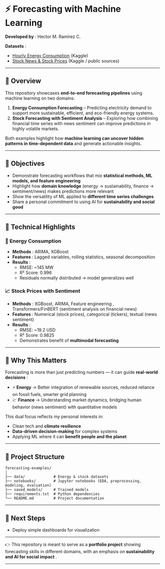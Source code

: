 # ⚡ Forecasting with Machine Learning

**Developed by** : Hector M. Ramírez C.

**Datasets** :

* [Hourly Energy Consumption](https://www.kaggle.com/datasets/robikscube/hourly-energy-consumption/data) (Kaggle)
* [Stock News &amp; Stock Prices](https://www.kaggle.com/) (Kaggle / public sources)

---

## 📌 Overview

This repository showcases **end-to-end forecasting pipelines** using machine learning on two domains:

1. **Energy Consumption Forecasting** – Predicting electricity demand to support more sustainable, efficient, and eco-friendly energy systems.
2. **Stock Forecasting with Sentiment Analysis** – Exploring how combining financial time series with news sentiment can improve predictions in highly volatile markets.

Both examples highlight how **machine learning can uncover hidden patterns in time-dependent data** and generate actionable insights.

---

## 🎯 Objectives

* Demonstrate forecasting workflows that mix **statistical methods, ML models, and feature engineering**
* Highlight how **domain knowledge** (energy → sustainability, finance → sentiment/news) makes predictions more relevant
* Show the versatility of ML applied to **different time series challenges**
* Share a personal commitment to using AI for **sustainability and social good**

---

## 🧪 Technical Highlights

### 🔋 Energy Consumption

* **Methods** : ARIMA, XGBoost
* **Features** : Lagged variables, rolling statistics, seasonal decomposition
* **Results** :
  * RMSE: ~145 MW
  * R² Score: 0.996
  * Residuals normally distributed → model generalizes well

### 📈 Stock Prices with Sentiment

* **Methods** : XGBoost, ARIMA, Feature engineering , Transformers/FinBERT (sentiment analysis on financial news)
* **Features** : Numerical (stock prices), categorical (tickers), textual (news sentiment)
* **Results** :
  * RMSE: ~19.2 USD
  * R² Score: 0.9825
  * Demonstrates benefit of **multimodal forecasting**

---

## 🌱 Why This Matters

Forecasting is more than just predicting numbers — it can guide  **real-world decisions** :

* ⚡ **Energy** → Better integration of renewable sources, reduced reliance on fossil fuels, smarter grid planning
* 💹 **Finance** → Understanding market dynamics, bridging human behavior (news sentiment) with quantitative models

This dual focus reflects my personal interests in:

* Clean tech and **climate resilience**
* **Data-driven decision-making** for complex systems
* Applying ML where it can **benefit people and the planet**

---

## 📂 Project Structure

```
forecasting-examples/
│
├── data/             # Energy & stock datasets
├── notebooks/        # Jupyter notebooks (EDA, preprocessing, modeling, evaluation)
├── saved_models/     # Trained models
├── requirements.txt  # Python dependencies
└── README.md         # Project documentation
```

---

## 🚀 Next Steps

* Deploy simple dashboards for visualization

---

👉 This repository is meant to serve as a **portfolio project** showing forecasting skills in different domains, with an emphasis on  **sustainability and AI for social impact** .

---

